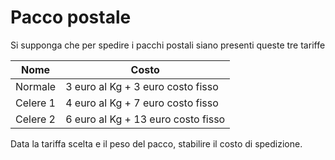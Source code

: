 # Pacco postale
Si supponga che per spedire i pacchi postali siano presenti queste tre tariffe

Nome | Costo
--- | ---
Normale | 3 euro al Kg + 3 euro costo fisso
Celere 1 | 4 euro al Kg + 7 euro costo fisso
Celere 2 | 6 euro al Kg + 13 euro costo fisso

Data la tariffa scelta e il peso del pacco, stabilire il costo di spedizione.
